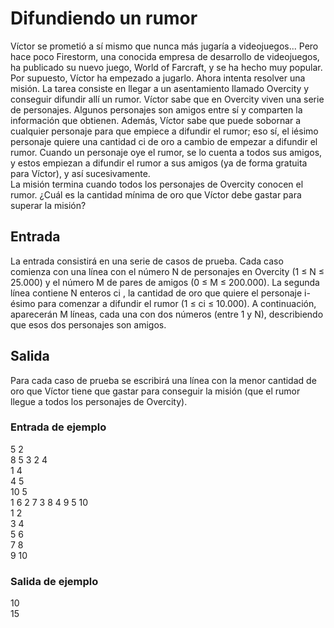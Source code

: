 # Difundiendo un rumor

Víctor se prometió a sí mismo que nunca más jugaría a videojuegos...
Pero hace poco Firestorm, una conocida empresa de desarrollo de
videojuegos, ha publicado su nuevo juego, World of Farcraft, y se ha
hecho muy popular. Por supuesto, Víctor ha empezado a jugarlo.
Ahora intenta resolver una misión. La tarea consiste en llegar a un
asentamiento llamado Overcity y conseguir difundir allí un rumor.
Víctor sabe que en Overcity viven una serie de personajes. Algunos
personajes son amigos entre sí y comparten la información que obtienen. Además, Víctor sabe que puede sobornar a cualquier personaje para que empiece a difundir el rumor; eso sí, el iésimo personaje quiere una cantidad ci de oro a cambio de empezar a difundir el rumor. Cuando
un personaje oye el rumor, se lo cuenta a todos sus amigos, y estos empiezan a difundir el rumor a sus amigos (ya de forma gratuita para Víctor), y así sucesivamente.  
La misión termina cuando todos los personajes de Overcity conocen el rumor. ¿Cuál es la cantidad mínima de oro que Víctor debe gastar para superar la misión?

## Entrada

La entrada consistirá en una serie de casos de prueba. Cada caso comienza con una línea con el
número N de personajes en Overcity (1 ≤ N ≤ 25.000) y el número M de pares de amigos (0 ≤ M
≤ 200.000).
La segunda línea contiene N enteros ci
, la cantidad de oro que quiere el personaje i-ésimo para
comenzar a difundir el rumor (1 ≤ ci ≤ 10.000).
A continuación, aparecerán M líneas, cada una con dos números (entre 1 y N), describiendo que
esos dos personajes son amigos.

## Salida

Para cada caso de prueba se escribirá una línea con la menor cantidad de oro que Víctor tiene
que gastar para conseguir la misión (que el rumor llegue a todos los personajes de Overcity).

### Entrada de ejemplo

5 2  
8 5 3 2 4  
1 4  
4 5  
10 5  
1 6 2 7 3 8 4 9 5 10  
1 2  
3 4  
5 6  
7 8  
9 10

### Salida de ejemplo

10  
15
